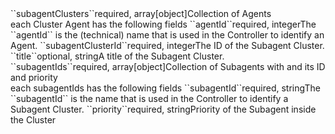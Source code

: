 <tr><td>``subagentClusters``</td><td>required, array[object]</td><td>Collection of Agents
    <br/>each Cluster Agent has the following fields</td><td></td><td></td></tr>
<tr><td style="padding-left:20px;">``agentId``</td><td>required, integer</td><td>The ``agentId`` is the (technical) name that is used in the Controller to identify an Agent.</td><td></td><td></td></tr>
<tr><td style="padding-left:20px;">``subagentClusterId``</td><td>required, integer</td><td>The ID of the Subagent Cluster.</td><td></td><td></td></tr>
<tr><td style="padding-left:20px;">``title``</td><td>optional, string</td><td>A title of the Subagent Cluster.</td><td></td><td></td></tr>
<tr><td style="padding-left:20px;">``subagentIds``</td><td>required, array[object]</td><td>Collection of Subagents with and its ID and priority
    <br/>each subagentIds has the following fields</td><td></td><td></td></tr>
<tr><td style="padding-left:40px;">``subagentId``</td><td>required, string</td><td>The ``subagentId`` is the name that is used in the Controller to identify a Subagent Cluster.</td><td></td><td></td></tr>
<tr><td style="padding-left:40px;">``priority``</td><td>required, string</td><td>Priority of the Subagent inside the Cluster</td><td></td><td></td></tr>